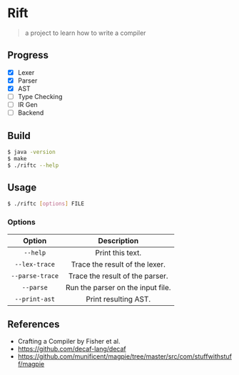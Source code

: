 # Rift

> a project to learn how to write a compiler

## Progress

- [x] Lexer
- [x] Parser
- [x] AST
- [ ] Type Checking
- [ ] IR Gen
- [ ] Backend

## Build

```bash
$ java -version
$ make
$ ./riftc --help
```

## Usage

```bash
$ ./riftc [options] FILE
```

### Options

|     Option      |            Description            |
| :-------------: | :-------------------------------: |
|    `--help`     |         Print this text.          |
|  `--lex-trace`  |  Trace the result of the lexer.   |
| `--parse-trace` |  Trace the result of the parser.  |
|    `--parse`    | Run the parser on the input file. |
|  `--print-ast`  |       Print resulting AST.        |

## References

- Crafting a Compiler by Fisher et al.
- https://github.com/decaf-lang/decaf
- https://github.com/munificent/magpie/tree/master/src/com/stuffwithstuff/magpie

